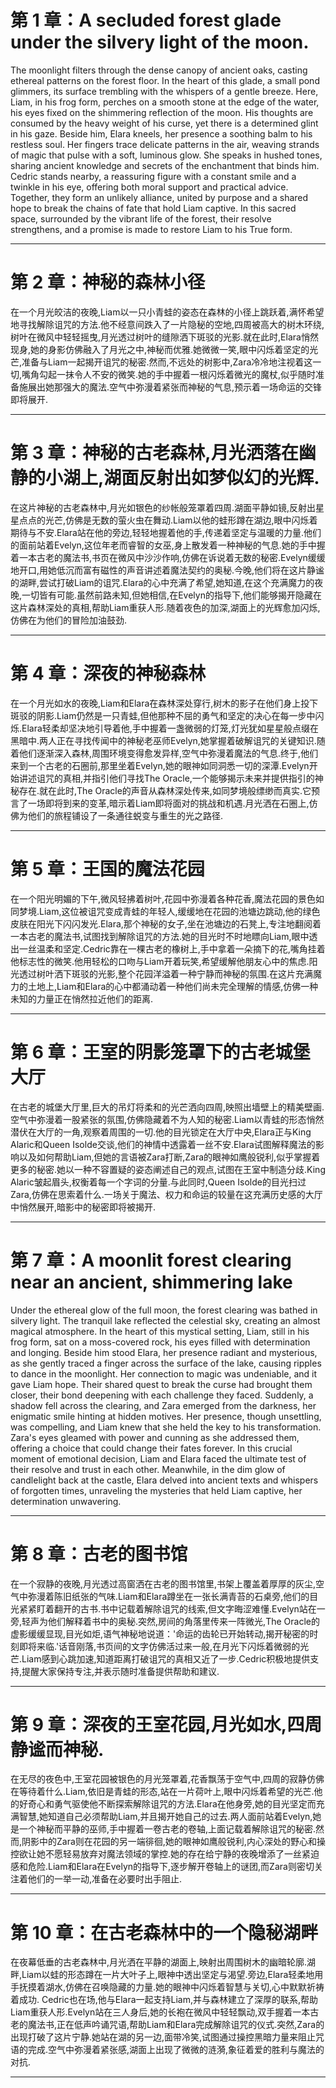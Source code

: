 # 第 1 章：A secluded forest glade under the silvery light of the moon.

The moonlight filters through the dense canopy of ancient oaks, casting ethereal patterns on the forest floor. In the heart of this glade, a small pond glimmers, its surface trembling with the whispers of a gentle breeze. Here, Liam, in his frog form, perches on a smooth stone at the edge of the water, his eyes fixed on the shimmering reflection of the moon. His thoughts are consumed by the heavy weight of his curse, yet there is a determined glint in his gaze. Beside him, Elara kneels, her presence a soothing balm to his restless soul. Her fingers trace delicate patterns in the air, weaving strands of magic that pulse with a soft, luminous glow. She speaks in hushed tones, sharing ancient knowledge and secrets of the enchantment that binds him. Cedric stands nearby, a reassuring figure with a constant smile and a twinkle in his eye, offering both moral support and practical advice. Together, they form an unlikely alliance, united by purpose and a shared hope to break the chains of fate that hold Liam captive. In this sacred space, surrounded by the vibrant life of the forest, their resolve strengthens, and a promise is made to restore Liam to his True form.

--------------------------------------------------

# 第 2 章：神秘的森林小径

在一个月光皎洁的夜晚,Liam以一只小青蛙的姿态在森林的小径上跳跃着,满怀希望地寻找解除诅咒的方法.他不经意间跌入了一片隐秘的空地,四周被高大的树木环绕,树叶在微风中轻轻摇曳,月光透过树叶的缝隙洒下斑驳的光影.就在此时,Elara悄然现身,她的身影仿佛融入了月光之中,神秘而优雅.她微微一笑,眼中闪烁着坚定的光芒,准备与Liam一起揭开诅咒的秘密.然而,不远处的树影中,Zara冷冷地注视着这一切,嘴角勾起一抹令人不安的微笑.她的手中握着一根闪烁着微光的魔杖,似乎随时准备施展出她那强大的魔法.空气中弥漫着紧张而神秘的气息,预示着一场命运的交锋即将展开.

--------------------------------------------------

# 第 3 章：神秘的古老森林,月光洒落在幽静的小湖上,湖面反射出如梦似幻的光辉.

在这片神秘的古老森林中,月光如银色的纱帐般笼罩着四周.湖面平静如镜,反射出星星点点的光芒,仿佛是无数的萤火虫在舞动.Liam以他的蛙形蹲在湖边,眼中闪烁着期待与不安.Elara站在他的旁边,轻轻地握着他的手,传递着坚定与温暖的力量.他们的面前站着Evelyn,这位年老而睿智的女巫,身上散发着一种神秘的气息.她的手中握着一本古老的魔法书,书页在微风中沙沙作响,仿佛在诉说着无数的秘密.Evelyn缓缓地开口,用她低沉而富有磁性的声音讲述着魔法契约的奥秘.今晚,他们将在这片静谧的湖畔,尝试打破Liam的诅咒.Elara的心中充满了希望,她知道,在这个充满魔力的夜晚,一切皆有可能.虽然前路未知,但她相信,在Evelyn的指导下,他们能够揭开隐藏在这片森林深处的真相,帮助Liam重获人形.随着夜色的加深,湖面上的光辉愈加闪烁,仿佛在为他们的冒险加油鼓劲.

--------------------------------------------------

# 第 4 章：深夜的神秘森林

在一个月光如水的夜晚,Liam和Elara在森林深处穿行,树木的影子在他们身上投下斑驳的阴影.Liam仍然是一只青蛙,但他那种不屈的勇气和坚定的决心在每一步中闪烁.Elara轻柔却坚决地引导着他,手中握着一盏微弱的灯笼,灯光犹如星星般点缀在黑暗中.两人正在寻找传闻中的神秘老巫师Evelyn,她掌握着破解诅咒的关键知识.随着他们逐渐深入森林,周围环境变得愈发异样,空气中弥漫着魔法的气息.终于,他们来到一个古老的石圈前,那里坐着Evelyn,她的眼神如同洞悉一切的深潭.Evelyn开始讲述诅咒的真相,并指引他们寻找The Oracle,一个能够揭示未来并提供指引的神秘存在.就在此时,The Oracle的声音从森林深处传来,如同梦境般缥缈而真实.它预言了一场即将到来的变革,暗示着Liam即将面对的挑战和机遇.月光洒在石圈上,仿佛为他们的旅程铺设了一条通往蜕变与重生的光之路径.

--------------------------------------------------

# 第 5 章：王国的魔法花园

在一个阳光明媚的下午,微风轻拂着树叶,花园中弥漫着各种花香,魔法花园的景色如同梦境.Liam,这位被诅咒变成青蛙的年轻人,缓缓地在花园的池塘边跳动,他的绿色皮肤在阳光下闪闪发光.Elara,那个神秘的女子,坐在池塘边的石凳上,专注地翻阅着一本古老的魔法书,试图找到解除诅咒的方法.她的目光时不时地瞟向Liam,眼中透出一丝温柔和坚定.Cedric靠在一棵古老的橡树上,手中拿着一朵摘下的花,嘴角挂着他标志性的微笑.他用轻松的口吻与Liam开着玩笑,希望缓解他朋友心中的焦虑.阳光透过树叶洒下斑驳的光影,整个花园洋溢着一种宁静而神秘的氛围.在这片充满魔力的土地上,Liam和Elara的心中都涌动着一种他们尚未完全理解的情感,仿佛一种未知的力量正在悄然拉近他们的距离.

--------------------------------------------------

# 第 6 章：王室的阴影笼罩下的古老城堡大厅

在古老的城堡大厅里,巨大的吊灯将柔和的光芒洒向四周,映照出墙壁上的精美壁画.空气中弥漫着一股紧张的氛围,仿佛隐藏着不为人知的秘密.Liam以青蛙的形态悄然潜伏在大厅的一角,观察着周围的一切.他的目光锁定在大厅中央,Elara正与King Alaric和Queen Isolde交谈,他们的神情中透露着一丝不安.Elara试图解释魔法的影响以及如何帮助Liam,但她的言语被Zara打断,Zara的眼神如鹰般锐利,似乎掌握着更多的秘密.她以一种不容置疑的姿态阐述自己的观点,试图在王室中制造分歧.King Alaric皱起眉头,权衡着每一个字词的分量.与此同时,Queen Isolde的目光扫过Zara,仿佛在思索着什么.一场关于魔法、权力和命运的较量在这充满历史感的大厅中悄然展开,暗影中的秘密即将被揭开.

--------------------------------------------------

# 第 7 章：A moonlit forest clearing near an ancient, shimmering lake

Under the ethereal glow of the full moon, the forest clearing was bathed in silvery light. The tranquil lake reflected the celestial sky, creating an almost magical atmosphere. In the heart of this mystical setting, Liam, still in his frog form, sat on a moss-covered rock, his eyes filled with determination and longing. Beside him stood Elara, her presence radiant and mysterious, as she gently traced a finger across the surface of the lake, causing ripples to dance in the moonlight. Her connection to magic was undeniable, and it gave Liam hope. Their shared quest to break the curse had brought them closer, their bond deepening with each challenge they faced. Suddenly, a shadow fell across the clearing, and Zara emerged from the darkness, her enigmatic smile hinting at hidden motives. Her presence, though unsettling, was compelling, and Liam knew that she held the key to his transformation. Zara's eyes gleamed with power and cunning as she addressed them, offering a choice that could change their fates forever. In this crucial moment of emotional decision, Liam and Elara faced the ultimate test of their resolve and trust in each other. Meanwhile, in the dim glow of candlelight back at the castle, Elara delved into ancient texts and whispers of forgotten times, unraveling the mysteries that held Liam captive, her determination unwavering.

--------------------------------------------------

# 第 8 章：古老的图书馆

在一个寂静的夜晚,月光透过高窗洒在古老的图书馆里,书架上覆盖着厚厚的灰尘,空气中弥漫着陈旧纸张的气味.Liam和Elara蹲坐在一张长满青苔的石桌旁,他们的目光紧紧盯着翻开的古书.书中记载着解除诅咒的线索,但文字晦涩难懂.Evelyn站在一旁,轻声为他们解释着书中的奥秘.突然,房间的角落里传来一阵微光,The Oracle的虚影缓缓显现,目光如炬,语气神秘地说道：'命运的齿轮已开始转动,揭开秘密的时刻即将来临.'话音刚落,书页间的文字仿佛活过来一般,在月光下闪烁着微弱的光芒.Liam感到心跳加速,知道距离打破诅咒的真相又近了一步.Cedric积极地提供支持,提醒大家保持专注,并表示随时准备提供帮助和建议.

--------------------------------------------------

# 第 9 章：深夜的王室花园,月光如水,四周静谧而神秘.

在无尽的夜色中,王室花园被银色的月光笼罩着,花香飘荡于空气中,四周的寂静仿佛在等待着什么.Liam,依旧是青蛙的形态,站在一片荷叶上,眼中闪烁着希望的光芒.他的好奇心和勇气驱使他不断探索解除诅咒的方法.Elara在他身旁,她的目光坚定而充满智慧,她知道自己必须帮助Liam,并且揭开她自己的过去.两人面前站着Evelyn,她是一个神秘而平静的巫师,手中握着一卷古老的卷轴,上面记载着解除诅咒的秘密.然而,阴影中的Zara则在花园的另一端徘徊,她的眼神如鹰般锐利,内心深处的野心和操控欲让她不愿轻易放弃对魔法领域的掌控.她的存在给宁静的夜晚增添了一丝紧迫感和危险.Liam和Elara在Evelyn的指导下,逐步解开卷轴上的谜团,而Zara则密切关注着他们的一举一动,准备在必要时出手阻止.

--------------------------------------------------

# 第 10 章：在古老森林中的一个隐秘湖畔

在夜幕低垂的古老森林中,月光洒在平静的湖面上,映射出周围树木的幽暗轮廓.湖畔,Liam以蛙的形态蹲在一片大叶子上,眼神中透出坚定与渴望.旁边,Elara轻柔地用手抚摸着湖水,仿佛在召唤隐藏的力量.她的眼神中闪烁着智慧与关切,心中默默祈祷着成功. Cedric也在场,他与Elara一起支持Liam,并与森林建立了深厚的联系,帮助Liam重获人形.Evelyn站在三人身后,她的长袍在微风中轻轻飘动,双手握着一本古老的魔法书,正在低声吟诵咒语,帮助Liam和Elara完成解除诅咒的仪式.突然,Zara的出现打破了这片宁静.她站在湖的另一边,面带冷笑,试图通过操控黑暗力量来阻止咒语的完成.空气中弥漫着紧张感,湖面上出现了微微的涟漪,象征着爱的胜利与魔法的对抗.

--------------------------------------------------

